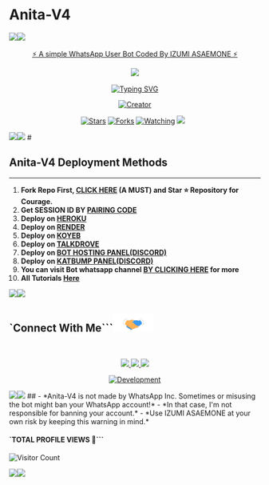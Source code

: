 # Anita-V4
   <a><img src='https://i.imgur.com/LyHic3i.gif'/></a><a><img src='https://i.imgur.com/LyHic3i.gif'/></a>
<p align="center"> 
<u>⚡ A simple WhatsApp User Bot Coded By IZUMI ASAEMONE ⚡</u>
</p>
<p align="center">
<img src="https://files.catbox.moe/jd0s4p.jpg"/>       
<p align="center">
  <a href="https://git.io/typing-svg"><img src="https://readme-typing-svg.demolab.com?font=EB+Garamond&weight=800&size=28&duration=4000&pause=1000&random=false&width=435&lines=+•QUEEN+ANITA-+V4•;MULTI-DEVICE+WHATSAPP+BOT;DEVELOPED+BY+DAVID+CYRIL;RELEASED+DATE+05%2F12%2F2024." alt="Typing SVG" /></a>
</p> 
<p align="center">
<a href="#"><img title="Creator" src="https://img.shields.io/badge/Creator-DAVID_CYRIL-red.svg?style=for-the-badge&logo=github"></a>
</p>
<p align="center">
<a href="https://github.com/DavidCyrilTech/Anita-V4/stargazers/"><img title="Stars" src="https://img.shields.io/github/stars/DavidCyrilTech/Anita-V4?color=blue&style=flat-square"></a>
<a href="https://github.com/DavidCyrilTech/Anita-V4/network/members"><img title="Forks" src="https://img.shields.io/github/forks/DavidCyrilTech/Anita-V4?color=yellow&style=flat-square"></a>
<a href="https://github.com/DavidCyrilTech/Anita-V4/watchers"><img title="Watching" src="https://img.shields.io/github/watchers/DavidCyrilTech/Anita-V4?label=Watchers&color=red&style=flat-square"></a>
<a href="https://github.com/DavidCyrilTech/Anita-V4/graphs/commit-activity"><img height="20" src="https://img.shields.io/badge/Maintained-Yes-red.svg"></a>&nbsp;&nbsp;
</p>
<a><img src='https://i.imgur.com/LyHic3i.gif'/></a><a><img src='https://i.imgur.com/LyHic3i.gif'/></a>
#





## Anita-V4 Deployment Methods
---
1.  **Fork Repo First, [CLICK HERE](https://github.com/DavidCyrilTech/Anita-V4/fork) (A MUST) and Star ⭐ Repository for Courage.**
2.  **Get SESSION ID BY [PAIRING CODE](https://pair.david-cyril.net.ng)** 
3. **Deploy on [HEROKU](https://dashboard.heroku.com/new?template=https://github.com/DavidCyrilTech/Anita-V4)**
3. **Deploy on [RENDER](https://dashboard.render.com/signup)**
3. **Deploy on [KOYEB](https://app.koyeb.com/services/deploy/?type=git&repository=github.com%2FDavidCyrilTech&branch=main&name=Anita-V4&builder=dockerfile&env%5BAUTO_STATUS_REACT=false%5D=&env%5BSESSION_ID%5D=your%20sessionid%20here&env%5BPUBLIC%5D=true&env=%5BAUTO_TYPING%5D%3Dfalse&env%5BAUTO_STATUS_VIEW%5D=true)**
3. **Deploy on [TALKDROVE](https://host.talkdrove.com)**
3. **Deploy on [BOT HOSTING PANEL(DISCORD)](https://bot-hosting.net/?aff=1251693529084723300)**
3. **Deploy on [KATBUMP PANEL(DISCORD)](https://dashboard.katabump.com/auth/login#1ae56c)**
8. **You can visit Bot whatsapp channel [BY CLICKING HERE](https://whatsapp.com/channel/0029VaeRru3ADTOEKPCPom0L) for more**
9. **All Tutorials [Here](https://www.youtube.com/@DavidCyril_TECH)**

<a><img src='https://i.imgur.com/LyHic3i.gif'/></a><a><img src='https://i.imgur.com/LyHic3i.gif'/></a>

## `Connect With Me```<img src="https://github.com/0xAbdulKhalid/0xAbdulKhalid/raw/main/assets/mdImages/handshake.gif" width ="80"></h1> 
 <br> 
<p align="center">
<a href="https://wa.me/2349066528353"><img src="https://img.shields.io/badge/Contact David-25D366?style=for-the-badge&logo=whatsapp&logoColor=white" />
<a href="https://whatsapp.com/channel/0029VaeRru3ADTOEKPCPom0L"><img src="https://img.shields.io/badge/Join Official Channel-25D366?style=for-the-badge&logo=whatsapp&logoColor=white" />
<a href="https://www.youtube.com/@DavidCyril_TECH"><img src="https://img.shields.io/badge/Subscribe-ff0000?style=for-the-badge&logo=youtube&logoColor=ff000000&link=https://www.youtube.com/@DavidCyril_TECH" /><br>
<p align="center">
<img alt="Development" width="250" src="https://media2.giphy.com/media/W9tBvzTXkQopi/giphy.gif?cid=6c09b952xu6syi1fyqfyc04wcfk0qvqe8fd7sop136zxfjyn&ep=v1_internal_gif_by_id&rid=giphy.gif&ct=g" /> </p>
<a><img src='https://i.imgur.com/LyHic3i.gif'/></a><a><img src='https://i.imgur.com/LyHic3i.gif'/></a>
##
- *Anita-V4 is not made by WhatsApp Inc. Sometimes or misusing the bot might ban your WhatsApp account!*
- *In that case, I'm not responsible for banning your account.*
- *Use IZUMI ASAEMONE at your own risk by keeping this warning in mind.*
  
  #### `TOTAL PROFILE VIEWS 🧚```
![Visitor Count](https://profile-counter.glitch.me/DavidCyrilTech/count.svg)

<a><img src='https://i.imgur.com/LyHic3i.gif'/></a><a><img src='https://i.imgur.com/LyHic3i.gif'/></a>
